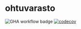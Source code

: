 # ohtuvarasto

![GHA workflow badge](https://github.com/LaihoE/ohtuvarasto/workflows/CI/badge.svg) [![codecov](https://codecov.io/gh/LaihoE/ohtuvarasto/branch/main/graph/badge.svg?token=WVZ0APPZ2Z)](https://codecov.io/gh/LaihoE/ohtuvarasto)



